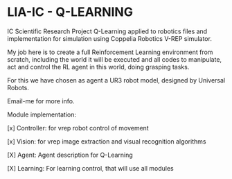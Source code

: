 # LIA-IC - Q-LEARNING
IC Scientific Research Project Q-Learning applied to robotics files and implementation for simulation using Coppelia Robotics V-REP simulator.

My job here is to create a full Reinforcement Learning environment from scratch, including the world it will be executed and all codes to manipulate, act and control the RL agent in this world, doing grasping tasks.

For this we have chosen as agent a UR3 robot model, designed by Universal Robots.

Email-me for more info.

Module implementation:

[x] Controller: for vrep robot control of movement

[x] Vision: for vrep image extraction and visual recognition algorithms

[X] Agent: Agent description for Q-Learning

[X] Learning: For learning control, that will use all modules

